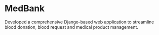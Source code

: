 # MedBank
Developed a comprehensive Django-based web  application to streamline blood donation, blood request  and medical product management.
